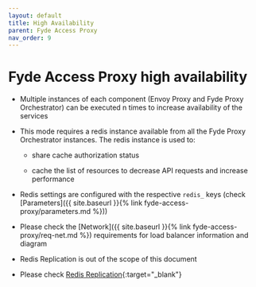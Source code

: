 ```yaml
---
layout: default
title: High Availability
parent: Fyde Access Proxy
nav_order: 9
---
```

# Fyde Access Proxy high availability

- Multiple instances of each component (Envoy Proxy and Fyde Proxy Orchestrator) can be executed n times to increase availability of the services

- This mode requires a redis instance available from all the Fyde Proxy Orchestrator instances. The redis instance is used to:

  - share cache authorization status

  - cache the list of resources to decrease API requests and increase performance

- Redis settings are configured with the respective `redis_` keys (check [Parameters]({{ site.baseurl }}{% link fyde-access-proxy/parameters.md %}))

- Please check the [Network]({{ site.baseurl }}{% link fyde-access-proxy/req-net.md %}) requirements for load balancer information and diagram

- Redis Replication is out of the scope of this document

- Please check [Redis Replication](https://redis.io/topics/replication){:target="_blank"}
